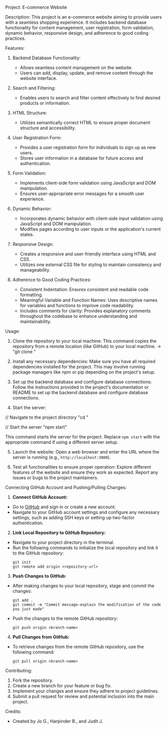 Project: E-commerce Website

Description:
This project is an e-commerce website aiming to provide users with a seamless shopping experience. It includes backend database functionality for content management, user registration, form validation, dynamic behavior, responsive design, and adherence to good coding practices.

Features:
1. Backend Database Functionality:
   - Allows seamless content management on the website.
   - Users can add, display, update, and remove content through the website interface.

2. Search and Filtering:
   - Enables users to search and filter content effectively to find desired products or information.

3. HTML Structure:
   - Utilizes semantically correct HTML to ensure proper document structure and accessibility.

4. User Registration Form:
   - Provides a user registration form for individuals to sign up as new users.
   - Stores user information in a database for future access and authentication.

5. Form Validation:
   - Implements client-side form validation using JavaScript and DOM manipulation.
   - Ensures user-appropriate error messages for a smooth user experience.

6. Dynamic Behavior:
   - Incorporates dynamic behavior with client-side input validation using JavaScript and DOM manipulation.
   - Modifies pages according to user inputs or the application's current states.

7. Responsive Design:
   - Creates a responsive and user-friendly interface using HTML and CSS.
   - Utilizes one external CSS file for styling to maintain consistency and manageability.

8. Adherence to Good Coding Practices:
   - Consistent Indentation: Ensures consistent and readable code formatting.
   - Meaningful Variable and Function Names: Uses descriptive names for variables and functions to improve code readability.
   - Includes comments for clarity: Provides explanatory comments throughout the codebase to enhance understanding and maintainability.

Usage:
1. Clone the repository to your local machine: 
This command copies the repository from a remote location (like GitHub) to your local machine. -> "git clone <repository-url>"

2. Install any necessary dependencies: 
Make sure you have all required dependencies installed for the project. This may involve running package managers like npm or pip depending on the project's setup.

3. Set up the backend database and configure database connections: 
Follow the instructions provided in the project's documentation or README to set up the backend database and configure database connections.

4. Start the server: 

// Navigate to the project directory
"cd <project-directory>"

// Start the server
"npm start" 

This command starts the server for the project. Replace `npm start` with the appropriate command if using a different server setup.

5. Launch the website: 
Open a web browser and enter the URL where the server is running (e.g., `http://localhost:3000`).

5. Test all functionalities to ensure proper operation: 
Explore different features of the website and ensure they work as expected. Report any issues or bugs to the project maintainers.

Connecting GitHub Account and Pushing/Pulling Changes:
1. **Connect GitHub Account:**
- Go to [GitHub](https://github.com/jo-walker/e-commerce) and sign in or create a new account.
- Navigate to your GitHub account settings and configure any necessary settings, such as adding SSH keys or setting up two-factor authentication.

2. **Link Local Repository to GitHub Repository:**
- Navigate to your project directory in the terminal.
- Run the following commands to initialize the local repository and link it to the GitHub repository:
  ```
  git init
  git remote add origin <repository-url>
  ```

3. **Push Changes to GitHub:**
- After making changes to your local repository, stage and commit the changes:
  ```
  git add .
  git commit -m "Commit message-explain the modification of the code you just made"
  ```
- Push the changes to the remote GitHub repository:
  ```
  git push origin <branch-name>
  ```

4. **Pull Changes from GitHub:**
- To retrieve changes from the remote GitHub repository, use the following command:
  ```
  git pull origin <branch-name>
  ```
  
Contributing:
1. Fork the repository.
2. Create a new branch for your feature or bug fix.
3. Implement your changes and ensure they adhere to project guidelines.
4. Submit a pull request for review and potential inclusion into the main project.

Credits:
- Created by Jo G., Harpinder B., and Judit J.
